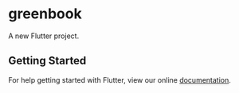 # greenbook

A new Flutter project.

## Getting Started

For help getting started with Flutter, view our online
[documentation](https://flutter.io/).
